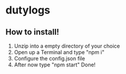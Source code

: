 # dutylogs
## How to install!

1) Unzip into a empty directory of your choice
2) Open up a Terminal and type "npm i"
3) Configure the config.json file
4) After now type "npm start"
Done!
